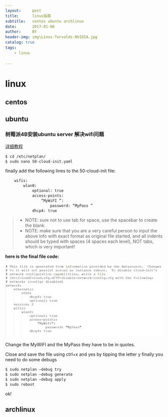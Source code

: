 ```yaml
---
layout:     post
title:      linux指南
subtitle:   centos ubuntu archlinux
date:       2017-01-06
author:     BY
header-img: img\Linus-Torvalds-NVIDIA.jpg
catalog: true
tags:
    - linux

---
```


# linux

## centos



## ubuntu

### 树莓派4B安装ubuntu server 解决wifi问题

[详细教程](https://www.pianshen.com/article/54431911428/)

```javascript?linenums 
$ cd /etc/netplan/
$ sudo nano 50-cloud-init.yaml
```
finally add the following lines to the 50-cloud-init file:

```javascript?linenums
    wifis:
        wlan0:
            optional: true
            access-points: 
                “MyWiFI ”:
                    password: “MyPass ”
            dhcp4: true
```
>  * NOTE: sure not to use tab for space, use the spacebar to create the blank.
>  * NOTE: make sure that you are a very careful person to input the above info with exact format as original file started, and all indents should be typed with spaces (4 spaces each level), NOT tabs, which is very important!

**here is the final file code:**

![test](https://github.com/ThanaTos4/thanatos4.github.io/blob/master/img/raspi-ubuntu-wifi.png)

Change the MyWiFI and the MyPass they have to be in quotes.

Close and save the file using ctrl+x and yes by tipping the letter y
finally you need to do some debugs

```javascript?linenums 
$ sudo netplan –debug try
$ sudo netplan –debug generate
$ sudo netplan –debug apply
$ sudo reboot
```
ok!


## archlinux
